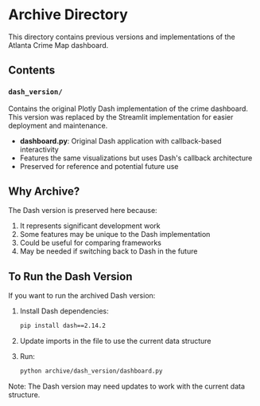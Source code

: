 # Archive Directory

This directory contains previous versions and implementations of the Atlanta Crime Map dashboard.

## Contents

### `dash_version/`
Contains the original Plotly Dash implementation of the crime dashboard. This version was replaced by the Streamlit implementation for easier deployment and maintenance.

- **dashboard.py**: Original Dash application with callback-based interactivity
- Features the same visualizations but uses Dash's callback architecture
- Preserved for reference and potential future use

## Why Archive?

The Dash version is preserved here because:
1. It represents significant development work
2. Some features may be unique to the Dash implementation
3. Could be useful for comparing frameworks
4. May be needed if switching back to Dash in the future

## To Run the Dash Version

If you want to run the archived Dash version:

1. Install Dash dependencies:
   ```bash
   pip install dash==2.14.2
   ```

2. Update imports in the file to use the current data structure

3. Run:
   ```bash
   python archive/dash_version/dashboard.py
   ```

Note: The Dash version may need updates to work with the current data structure.